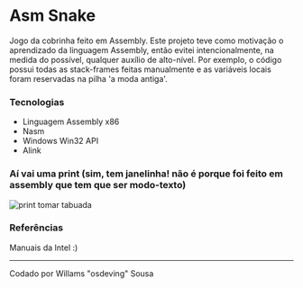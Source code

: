 # Asm Snake

Jogo da cobrinha feito em Assembly. Este projeto teve como motivação o aprendizado da linguagem Assembly, então evitei intencionalmente, na medida do possível, qualquer auxílio de alto-nível. Por exemplo, o código possui todas as stack-frames feitas manualmente e as variáveis locais foram reservadas na pilha 'a moda antiga'. 

### Tecnologias

- Linguagem Assembly x86
- Nasm
- Windows Win32 API
- Alink

### Aí vai uma print (sim, tem janelinha! não é porque foi feito em assembly que tem que ser modo-texto)

![print tomar tabuada](https://github.com/osdeving/tomartabuada/blob/master/print.png?raw=true)


### Referências

Manuais da Intel :)

---
Codado por Willams "osdeving" Sousa
